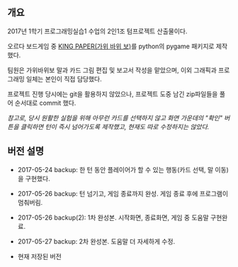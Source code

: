 ## 개요

2017년 1학기 프로그래밍실습1 수업의 2인1조 텀프로젝트 산출물이다.

오르다 보드게임 중 [KING PAPER(가위 바위 보)](https://www.youtube.com/watch?v=NeIC-cRMH4I)를 python의 pygame 패키지로 제작했다.

팀원은 가위바위보 말과 카드 그림 편집 및 보고서 작성을 맡았으며, 이외 그래픽과 프로그래밍 일체는 본인이 직접 담당했다.

프로젝트 진행 당시에는 git을 활용하지 않았으나, 프로젝트 도중 남긴 zip파일들을 풀어 순서대로 commit 했다.



*참고로, 당시 원활한 실험을 위해 아무런 카드를 선택하지 않고 화면 가운데의 "확인" 버튼을 클릭하면 턴이 즉시 넘어가도록 제작했고, 현재도 따로 수정하지는 않았다.*

## 버전 설명

- 2017-05-24  backup: 한 턴 동안 플레이어가 할 수 있는 행동(카드 선택, 말 이동)을 구현했다.

- 2017-05-26 backup: 턴 넘기고, 게임 종료까지 완성. 게임 종료 후에 프로그램이 멈춰버림.

- 2017-05-26 backup(2): 1차 완성본. 시작화면, 종료화면, 게임 중 도움말 구현완료.

- 2017-05-27 backup: 2차 완성본. 도움말 더 자세하게 수정.

- 현재 저장된 버전
